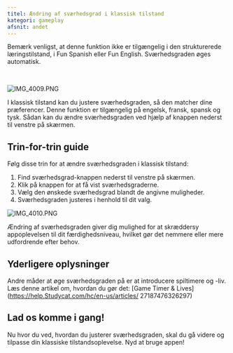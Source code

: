 ```yaml
---
titel: Ændring af sværhedsgrad i klassisk tilstand
kategori: gameplay
afsnit: andet
---
```

Bemærk venligst, at denne funktion ikke er tilgængelig i den strukturerede læringstilstand, i Fun Spanish eller Fun English. Sværhedsgraden øges automatisk.


 


![IMG_4009.PNG](https://help.Studycat.com/hc/article_attachments/35685764333977)


I klassisk tilstand kan du justere sværhedsgraden, så den matcher dine præferencer. Denne funktion er tilgængelig på engelsk, fransk, spansk og tysk. Sådan kan du ændre sværhedsgraden ved hjælp af knappen nederst til venstre på skærmen.


## Trin\-for\-trin guide


Følg disse trin for at ændre sværhedsgraden i klassisk tilstand:


1. Find sværhedsgrad-knappen nederst til venstre på skærmen.
2. Klik på knappen for at få vist sværhedsgraderne.
3. Vælg den ønskede sværhedsgrad blandt de angivne muligheder.
4. Sværhedsgraden justeres i henhold til dit valg.


![IMG_4010.PNG](https://help.Studycat.com/hc/article_attachments/35685764338201)


Ændring af sværhedsgraden giver dig mulighed for at skræddersy appoplevelsen til dit færdighedsniveau, hvilket gør det nemmere eller mere udfordrende efter behov.


## Yderligere oplysninger


Andre måder at øge sværhedsgraden på er at introducere spiltimere og -liv. Læs denne artikel om, hvordan du gør det: [Game Timer \& Lives](https://help.Studycat.com/hc/en-us/articles/ 27187476326297)


## Lad os komme i gang!


Nu hvor du ved, hvordan du justerer sværhedsgraden, skal du gå videre og tilpasse din klassiske tilstandsoplevelse. Nyd at bruge appen!